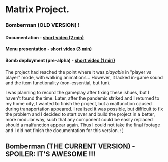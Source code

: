 # Matrix Project.

### Bomberman (OLD VERSION) !

#### Documentation - [short video (2 min)](https://youtu.be/wZcfJnbsGgI)

#### Menu presentation - [short video (3 min)](https://youtu.be/C2Ci4uytHbY)

#### Bomb deployment (pre-alpha) - [short video (1 min)](https://youtu.be/DVPk5EeuUPI)

The project had reached the point where it was *playable* in "player vs player" mode, with walking animations...
However, it lacked in-game sound and the item functionality (non-essential, but fun).

I was planning to record the gameplay after fixing these ishues, but I haven't found the time. Later, after the pandemic striked and I returned to my home city, I wanted to finish the project, but a malfunction caused during transportation appeared. I realised it was possible, but difficult to fix the problem and I decided to start over and build the project in a better, more modular way, such that any component could be easily replaced should a malfunction appear again. Thus I could not take the final footage and I did not finish the documentation for this version. :(

## Bomberman (THE CURRENT VERSION) - SPOILER: IT'S AWESOME !!!

